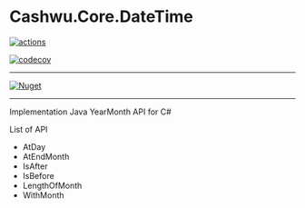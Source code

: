 # Cashwu.Core.DateTime

[![actions](https://github.com/cashwu/Cashwu.Core.DateTime/workflows/.NET%20Core/badge.svg?branch=master)](https://github.com/cashwu/Cashwu.Core.DateTime/actions)

[![codecov](https://codecov.io/gh/cashwu/cashwu.core.datetime/branch/master/graph/badge.svg)](https://codecov.io/gh/cashwu/Cashwu.Core.DateTime)

---

[![Nuget](https://img.shields.io/badge/Nuget-Cashwu.Core.DateTime-blue.svg)](https://www.nuget.org/packages/Cashwu.Core.DateTime)

---

Implementation Java YearMonth API for C#

List of API
- AtDay
- AtEndMonth
- IsAfter
- IsBefore
- LengthOfMonth
- WithMonth
